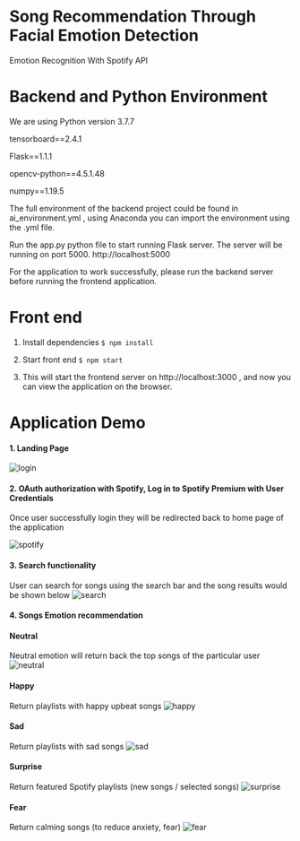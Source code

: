 # Song Recommendation Through Facial Emotion Detection
Emotion Recognition With Spotify API 



# Backend and Python Environment
We are using Python version 3.7.7

tensorboard==2.4.1

Flask==1.1.1

opencv-python==4.5.1.48

numpy==1.19.5

The full environment of the backend project could be found in ai_environment.yml , using Anaconda you can import the environment using the .yml file. 

Run the app.py python file to start running Flask server. The server will be running on port 5000. http://localhost:5000

For the application to work successfully, please run the backend server before running the frontend application. 

# Front end 

1. Install dependencies 
`$ npm install`

2. Start front end 
`$ npm start `

3. This will start the frontend server on http://localhost:3000 , and now you can view the application on the browser. 

# Application Demo

####   1. Landing Page 
![login](https://github.com/MarcoBrian/aiapplication_webdev/blob/master/images/login.JPG)


#### 2. OAuth authorization with Spotify, Log in to Spotify Premium with User Credentials
Once user successfully login they will be redirected back to home page of the application

![spotify](https://github.com/MarcoBrian/aiapplication_webdev/blob/master/images/spotify.JPG)

#### 3. Search functionality 

User can search for songs using the search bar and the song results would be shown below
![search](https://github.com/MarcoBrian/aiapplication_webdev/blob/master/images/search.JPG)


#### 4. Songs Emotion recommendation 
#### Neutral 
Neutral emotion will return back the top songs of the particular user
![neutral](https://github.com/MarcoBrian/aiapplication_webdev/blob/master/images/neutral.JPG)

#### Happy 
Return playlists with happy upbeat songs
![happy](https://github.com/MarcoBrian/aiapplication_webdev/blob/master/images/happy.JPG)

#### Sad 
Return playlists with sad songs
![sad](https://github.com/MarcoBrian/aiapplication_webdev/blob/master/images/sad.JPG)

#### Surprise 
Return featured Spotify playlists (new songs / selected songs)
![surprise](https://github.com/MarcoBrian/aiapplication_webdev/blob/master/images/surprise.JPG)

#### Fear
Return calming songs (to reduce anxiety, fear)
![fear](https://github.com/MarcoBrian/aiapplication_webdev/blob/master/images/fear.JPG)




